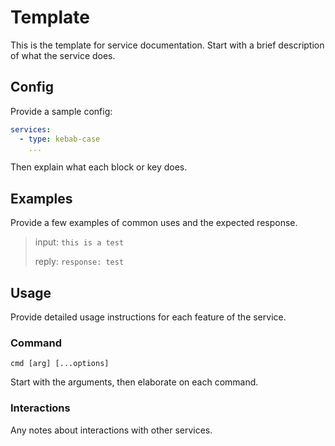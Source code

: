 # Template

This is the template for service documentation. Start with a brief description of what the service does.

## Config

Provide a sample config:

```yaml
services:
  - type: kebab-case
    ...
```

Then explain what each block or key does.

## Examples

Provide a few examples of common uses and the expected response.

> input: `this is a test`
>
> reply: `response: test`

## Usage

Provide detailed usage instructions for each feature of the service.

### Command

```none
cmd [arg] [...options]
```

Start with the arguments, then elaborate on each command.

### Interactions

Any notes about interactions with other services.
